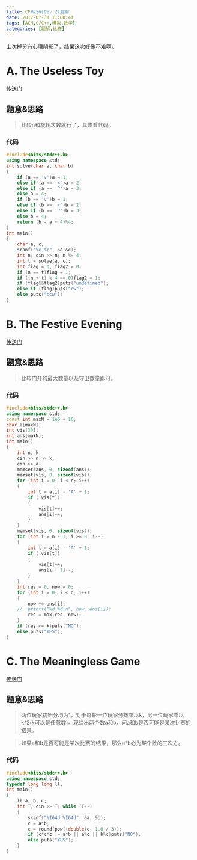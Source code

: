 ```yaml
---
title: CF#426(Div.2)题解
date: 2017-07-31 11:00:41
tags: [ACM,C/C++,模拟,数学]
categories: [题解,比赛]
---
```


上次掉分有心理阴影了，结果这次好像不难啊。

<!-- more -->

# A. The Useless Toy



[传送门](http://codeforces.com/contest/834/problem/A)

## 题意&思路



>比较n和旋转次数就行了，具体看代码。

### 代码

```cpp
#include<bits/stdc++.h>
using namespace std;
int solve(char a, char b)
{
	if (a == 'v')a = 1;
	else if (a == '<')a = 2;
	else if (a == '^')a = 3;
	else a = 4;
	if (b == 'v')b = 1;
	else if (b == '<')b = 2;
	else if (b == '^')b = 3;
	else b = 4;
	return (b - a + 4)%4;
}
int main()
{
	char a, c;
	scanf("%c %c", &a,&c);
	int n; cin >> n; n %= 4;
	int t = solve(a, c);
	int flag = 0, flag2 = 0;
	if (n == t)flag = 1;
	if ((n + t) % 4 == 0)flag2 = 1;
	if (flag&&flag2)puts("undefined");
	else if (flag)puts("cw");
	else puts("ccw");
}
```

# B. The Festive Evening

[传送门](http://codeforces.com/contest/834/problem/B)

## 题意&思路

>比较门开的最大数量以及守卫数量即可。

### 代码

```cpp
#include<bits/stdc++.h>
using namespace std;
const int maxN = 1e6 + 10;
char a[maxN];
int vis[30];
int ans[maxN]; 
int main()
{
	int n, k;
	cin >> n >> k;
	cin >> a;
	memset(ans, 0, sizeof(ans));
	memset(vis, 0, sizeof(vis));
	for (int i = 0; i < n; i++)
	{
		int t = a[i] - 'A' + 1;
		if (!vis[t])
		{
			vis[t]++;
			ans[i]++;
		}
	}
	memset(vis, 0, sizeof(vis));
	for (int i = n - 1; i >= 0; i--)
	{
		int t = a[i] - 'A' + 1;
		if (!vis[t])
		{
			vis[t]++;
			ans[i + 1]--;
		}
	}
	int res = 0, now = 0;
	for (int i = 0; i < n; i++)
	{
		now += ans[i];
	//	printf("%d %d\n", now, ans[i]);
		res = max(res, now);
	}
	if (res <= k)puts("NO");
	else puts("YES");
}
```
# C. The Meaningless Game
[传送门](http://codeforces.com/contest/834/problem/C)

## 题意&思路

>两位玩家初始分均为1，对于每轮一位玩家分数乘以k，另一位玩家乘以k^2(k可以是任意数)。现给出两个数a和b，问a和b是否可能是某次比赛的结果。

>如果a和b是否可能是某次比赛的结果，那么a*b必为某个数的三次方。

### 代码

```cpp
#include<bits/stdc++.h>
using namespace std;
typedef long long ll;
int main()
{
	ll a, b, c;
	int T; cin >> T; while (T--) 
	{
		scanf("%I64d %I64d", &a, &b);
		c = a*b;
		c = round(pow((double)c, 1.0 / 3));
		if (c*c*c != a*b || a%c || b%c)puts("NO");
		else puts("YES");
	}
}
```